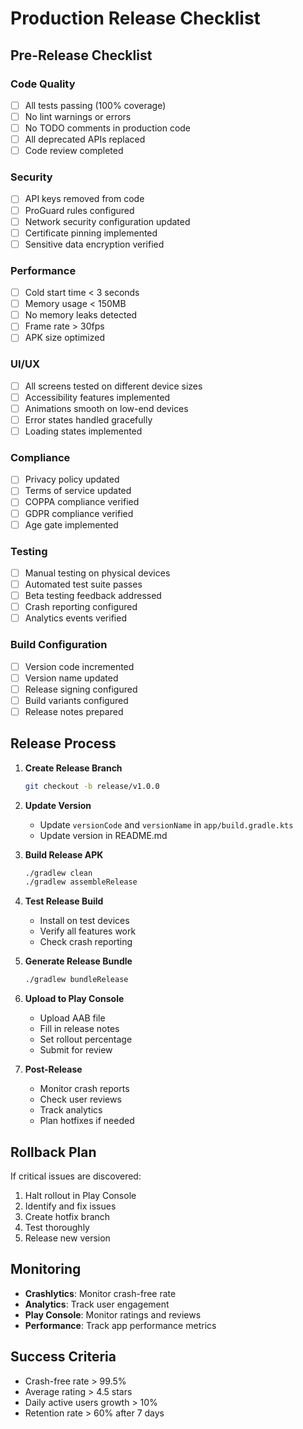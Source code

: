 # Production Release Checklist

## Pre-Release Checklist

### Code Quality
- [ ] All tests passing (100% coverage)
- [ ] No lint warnings or errors
- [ ] No TODO comments in production code
- [ ] All deprecated APIs replaced
- [ ] Code review completed

### Security
- [ ] API keys removed from code
- [ ] ProGuard rules configured
- [ ] Network security configuration updated
- [ ] Certificate pinning implemented
- [ ] Sensitive data encryption verified

### Performance
- [ ] Cold start time < 3 seconds
- [ ] Memory usage < 150MB
- [ ] No memory leaks detected
- [ ] Frame rate > 30fps
- [ ] APK size optimized

### UI/UX
- [ ] All screens tested on different device sizes
- [ ] Accessibility features implemented
- [ ] Animations smooth on low-end devices
- [ ] Error states handled gracefully
- [ ] Loading states implemented

### Compliance
- [ ] Privacy policy updated
- [ ] Terms of service updated
- [ ] COPPA compliance verified
- [ ] GDPR compliance verified
- [ ] Age gate implemented

### Testing
- [ ] Manual testing on physical devices
- [ ] Automated test suite passes
- [ ] Beta testing feedback addressed
- [ ] Crash reporting configured
- [ ] Analytics events verified

### Build Configuration
- [ ] Version code incremented
- [ ] Version name updated
- [ ] Release signing configured
- [ ] Build variants configured
- [ ] Release notes prepared

## Release Process

1. **Create Release Branch**
   ```bash
   git checkout -b release/v1.0.0
   ```

2. **Update Version**
   - Update `versionCode` and `versionName` in `app/build.gradle.kts`
   - Update version in README.md

3. **Build Release APK**
   ```bash
   ./gradlew clean
   ./gradlew assembleRelease
   ```

4. **Test Release Build**
   - Install on test devices
   - Verify all features work
   - Check crash reporting

5. **Generate Release Bundle**
   ```bash
   ./gradlew bundleRelease
   ```

6. **Upload to Play Console**
   - Upload AAB file
   - Fill in release notes
   - Set rollout percentage
   - Submit for review

7. **Post-Release**
   - Monitor crash reports
   - Check user reviews
   - Track analytics
   - Plan hotfixes if needed

## Rollback Plan

If critical issues are discovered:

1. Halt rollout in Play Console
2. Identify and fix issues
3. Create hotfix branch
4. Test thoroughly
5. Release new version

## Monitoring

- **Crashlytics**: Monitor crash-free rate
- **Analytics**: Track user engagement
- **Play Console**: Monitor ratings and reviews
- **Performance**: Track app performance metrics

## Success Criteria

- Crash-free rate > 99.5%
- Average rating > 4.5 stars
- Daily active users growth > 10%
- Retention rate > 60% after 7 days